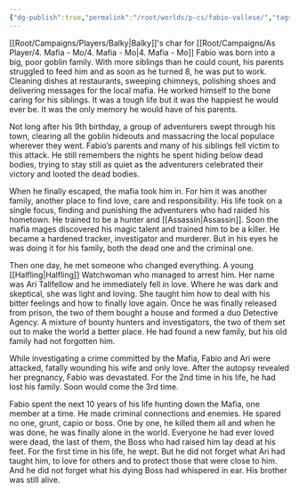 ```yaml
---
{"dg-publish":true,"permalink":"/root/worlds/p-cs/fabio-vallese/","tags":["Mafia","Mo"]}
---
```


[[Root/Campaigns/Players/Balky\|Balky]]'s char for [[Root/Campaigns/As Player/4. Mafia - Mo/4. Mafia - Mo\|4. Mafia - Mo]] Fabio was born into a big, poor goblin family. With more siblings than he could count, his parents struggled to feed him and as soon as he turned 8, he was put to work. Cleaning dishes at restaurants, sweeping chimneys, polishing shoes and delivering messages for the local mafia. He worked himself to the bone caring for his siblings. It was a tough life but it was the happiest he would ever be. It was the only memory he would have of his parents. 

Not long after his 9th birthday, a group of adventurers swept through his town, clearing all the goblin hideouts and massacring the local populace wherever they went. Fabio’s parents and many of his siblings fell victim to this attack. He still remembers the nights he spent hiding below dead bodies, trying to stay still as quiet as the adventurers celebrated their victory and looted the dead bodies. 

When he finally escaped, the mafia took him in. For him it was another family, another place to find love, care and responsibility. His life took on a single focus, finding and punishing the adventurers who had raided his hometown. He trained to be a hunter and [[Assassin\|Assassin]]. Soon the mafia mages discovered his magic talent and trained him to be a killer. He became a hardened tracker, investigator and murderer. But in his eyes he was doing it for his family, both the dead one and the criminal one. 

Then one day, he met someone who changed everything. A young [[Halfling\|Halfling]] Watchwoman who managed to arrest him. Her name was Ari Tallfellow and he immediately fell in love. Where he was dark and skeptical, she was light and loving. She taught him how to deal with his bitter feelings and how to finally love again. Once he was finally released from prison, the two of them bought a house and formed a duo Detective Agency. A mixture of bounty hunters and investigators, the two of them set out to make the world a better place. He had found a new family, but his old family had not forgotten him.

While investigating a crime committed by the Mafia, Fabio and Ari were attacked, fatally wounding his wife and only love. After the autopsy revealed her pregnancy, Fabio was devastated. For the 2nd time in his life, he had lost his family. Soon would come the 3rd time. 

Fabio spent the next 10 years of his life hunting down the Mafia, one member at a time. He made criminal connections and enemies. He spared no one, grunt, capio or boss. One by one, he killed them all and when he was done, he was finally alone in the world. Everyone he had ever loved were dead, the last of them, the Boss who had raised him lay dead at his feet. For the first time in his life, he wept. But he did not forget what Ari had taught him, to love for others and to protect those that were close to him. And he did not forget what his dying Boss had whispered in ear. His brother was still alive.